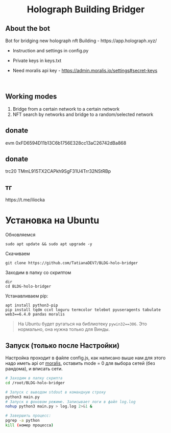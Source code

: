 <h1 align="center">Holograph Building Bridger</h1>

<h2>About the bot</h2>
Bot for bridging new holograph nft Building - https://app.holograph.xyz/ </br>


* Instruction and settings in config.py

* Private keys in  keys.txt </br>

* Need moralis api key - https://admin.moralis.io/settings#secret-keys
 </br>


<h2>Working modes</h2>

1. Bridge from a certain network to a certain network </br>
2. NFT search by networks and bridge to a random/selected network </br>


<h2>donate</h2> evm 0xFD6594D11b13C6b1756E328cc13aC26742dBa868
<h2>donate</h2> trc20 TMmL915TX2CAPkh9SgF31U4Trr32NStRBp

<h2>тг</h2> https://t.me/iliocka

# Установка на Ubuntu
Обновляемся
```
sudo apt update && sudo apt upgrade -y
```
Скачиваем
```
git clone https://github.com/TatianaDEV7/BLDG-holo-bridger
```
Заходим в папку со скриптом
```
dir
cd BLDG-holo-bridger
```
Устанавливаем pip:
```
apt install python3-pip
pip install tqdm ccxt loguru termcolor telebot pyuseragents tabulate web3==6.4.0 pandas moralis
```
> На Ubuntu будет ругаться на библиотеку `pywin32==306`. Это нормально, она нужна только для Винды.
## Запуск (только после Настройки)
Настройка проходит в файле config.js, как написано выше нам для этого надо иметь api от [moralis](moralis.io), оставить mode = 0 для выбора сетей (без рандома), и вписать сети.
```bash
# Заходим в папку скрипта
cd /root/BLDG-holo-bridger

# Запуск с выводом stdout в командную строку
python3 main.py
# Запуск в фоновом режиме. Записывает логи в файл log.log
nohup python3 main.py > log.log 2>&1 &

# Завершить процесс:
pgrep -a python
kill (номер процесса)
```
